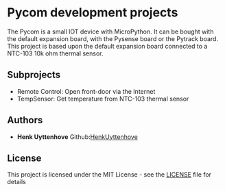 # Pycom development projects

The Pycom is a small IOT device with MicroPython.  It can be bought with the default expansion board, with the Pysense board or the Pytrack board.  
This project is based upon the default expansion board connected to a NTC-103 10k ohm thermal sensor.  

## Subprojects
- Remote Control: Open front-door via the Internet
- TempSensor: Get temperature from NTC-103 thermal sensor

## Authors

* **Henk Uyttenhove**   Github:[HenkUyttenhove](https://github.com/HenkUyttenhove)

## License

This project is licensed under the MIT License - see the [LICENSE](LICENSE) file for details
